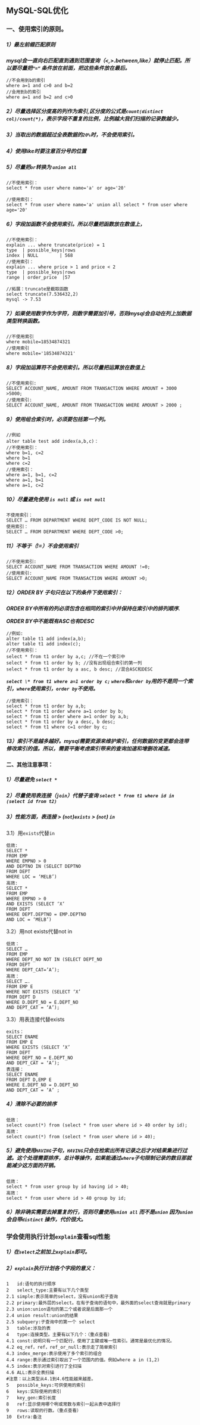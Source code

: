 ## MySQL-SQL优化

### 一、使用索引的原则。

##### **1）最左前缀匹配原则**

***mysql会一直向右匹配直到遇到范围查询（<,>.between,like）就停止匹配。所以要尽量把`“=”` 条件放在前面，把这些条件放在最后。***

```mysql
//不会用到b的索引
where a=1 and c>0 and b=2
//会用到b的索引
where a=1 and b=2 and c>0
```

##### 2）尽量选择区分度高的列作为索引,区分度的公式是`count(distinct col)/count(*)`，表示字段不重复的比例，比例越大我们扫描的记录数越少。

##### 3）**当取出的数据超过全表数据的`20%`时，不会使用索引。**

##### 4）使用like时要注意百分号的位置

##### 5）*尽量把`or`转换为 `union all`*

```mysql
//不使用索引：
select * from user where name='a' or age='20'

//使用索引：
select * from user where name='a' union all select * from user where age='20'
```

##### 6）*字段加函数不会使用索引*。所以尽量把函数放在数值上，

```mysql
//不使用索引：
explain ... where truncate(price) = 1
type  | possible_keys|rows
index |	NULL		| 568
//使用索引：
explain ... where price > 1 and price < 2
type  | possible_keys|rows
range | order_price	 |57

//拓展：truncate是截取函数
select truncate(7.536432,2)
mysql -> 7.53
```

##### **7）*如果使用数字作为字符，则数字需要加引号，否则mysql会自动在列上加数据类型转换函数。***

```mysql
//不使用索引
where mobile=18534874321
//使用索引
where mobile='18534874321'
```

##### 8）字段加运算符不会使用索引。所以尽量把运算放在数值上

```mysql
//不使用索引:
SELECT ACCOUNT_NAME, AMOUNT FROM TRANSACTION WHERE AMOUNT + 3000 >5000;
//使用索引:
SELECT ACCOUNT_NAME, AMOUNT FROM TRANSACTION WHERE AMOUNT > 2000 ;
```

##### 9）使用组合索引时，必须要包括第一个列。

```mysql
//例如
alter table test add index(a,b,c)：
//不使用索引：
where b=1, c=2
where b=1
where c=2
//使用索引：
where a=1, b=1, c=2
where a=1, b=1
where a=1, c=2
```

##### 10）***尽量避免使用 `is null` 或 `is not null`*** 

```mysql
不使用索引：
SELECT … FROM DEPARTMENT WHERE DEPT_CODE IS NOT NULL;
使用索引：
SELECT … FROM DEPARTMENT WHERE DEPT_CODE >0;
```

##### 11）不等于（!=）不会使用索引

```mysql
//不使用索引:
SELECT ACCOUNT_NAME FROM TRANSACTION WHERE AMOUNT !=0;
//使用索引:
SELECT ACCOUNT_NAME FROM TRANSACTION WHERE AMOUNT >0;
```

##### 12）ORDER BY 子句只在以下的条件下使用索引：

***ORDER BY中所有的列必须包含在相同的索引中并保持在索引中的排列顺序.***

***ORDER BY中不能既有ASC也有DESC***

```mysql
//例如:
alter table t1 add index(a,b);
alter table t1 add index(c);
//不使用索引：
select * from t1 order by a,c; //不在一个索引中
select * from t1 order by b; //没有出现组合索引的第一列
select * from t1 order by a asc, b desc; //混合ASC和DESC
```

***`select \* from t1 where a=1 order by c;` `where`和`order by`用的不是同一个索引，`where`使用索引，`order by`不使用。***

```mysql
//使用索引：
select * from t1 order by a,b;
select * from t1 order where a=1 order by b;
select * from t1 order where a=1 order by a,b;
select * from t1 order by a desc, b desc;
select * from t1 where c=1 order by c;
```

##### 13）索引不是越多越好。mysql需要资源来维护索引，任何数据的变更都会连带修改索引的值。所以，需要平衡考虑索引带来的查询加速和增删改减速。

#### 二、其他注意事项：

##### 1）尽量避免 `select *`

##### 2）尽量使用表连接（`join`）代替子查询 `select * from t1 where id in (select id from t2)`

##### 3）性能方面，表连接 > (`not`)`exists` > (`not`) `in`

3.1）用`exists`代替`in`

```mysql
低效:
SELECT *
FROM EMP
WHERE EMPNO > 0
AND DEPTNO IN (SELECT DEPTNO
FROM DEPT
WHERE LOC = ‘MELB’)
高效:
SELECT *
FROM EMP
WHERE EMPNO > 0
AND EXISTS (SELECT ‘X’
FROM DEPT
WHERE DEPT.DEPTNO = EMP.DEPTNO
AND LOC = ‘MELB’)
```
3.2）用not exists代替not in

```mysql
低效：
SELECT …
FROM EMP
WHERE DEPT_NO NOT IN (SELECT DEPT_NO
FROM DEPT
WHERE DEPT_CAT=’A’);
高效：
SELECT ….
FROM EMP E
WHERE NOT EXISTS (SELECT ‘X’
FROM DEPT D
WHERE D.DEPT_NO = E.DEPT_NO
AND DEPT_CAT = ‘A’);
```
3.3）用表连接代替exists

```mysql
exits：
SELECT ENAME
FROM EMP E
WHERE EXISTS (SELECT ‘X’
FROM DEPT
WHERE DEPT_NO = E.DEPT_NO
AND DEPT_CAT = ‘A’);
表连接：
SELECT ENAME
FROM DEPT D,EMP E
WHERE E.DEPT_NO = D.DEPT_NO
AND DEPT_CAT = ‘A’ ;
```

##### 4）清除不必要的排序

```mysql
低效：
select count(*) from (select * from user where id > 40 order by id);
高效：
select count(*) from (select * from user where id > 40);
```

##### 5）避免使用`HAVING`子句，`HAVING`只会在检索出所有记录之后才对结果集进行过滤。这个处理需要排序，总计等操作，如果能通过`where`子句限制记录的数目那就能减少这方面的开销。

```mysql
低效：
select * from user group by id having id > 40;
高效：
select * from user where id > 40 group by id;
```

##### 6）除非确实需要去掉重复的行，否则尽量使用`union all` 而不是`union` 因为`union` 会自带`distinct` 操作，代价很大。

### 学会使用执行计划`explain`查看sql性能

##### 1）在`select`之前加上`explain`即可。

##### 2）`explain`执行计划各个字段的意义：

```properties
1	id:语句的执行顺序
2  	select_type:主要有以下几个类型
2.1	simple:表示简单的select，没有union和子查询
2.2	primary:最外层的select。在有子查询的语句中，最外面的select查询就是primary
2.3	union:union语句的第二个或者说是后面那一个
2.4	union result:union的结果
2.5	subquery:子查询中的第一个 select
3	table:涉及的表
4	type:连接类型。主要有以下几个：（重点查看）
4.1	const:说明只有一个匹配行，使用了主键或唯一性索引。通常是最优化的情况。
4.2	eq_ref，ref，ref_or_null:表示走了简单索引
4.3	index_merge:表示使用了多个索引的组合
4.4	range:表示通过索引取出了一个范围内的值。例如where a in (1,2)
4.5	index:表示对索引进行了全扫描
4.6	ALL:表示全表扫描
#注意：以上类型从4.1到4.6性能越来越差。
5	possible_keys:可供使用的索引
6	keys:实际使用的索引
7	key_gen:索引长度
8	ref:显示使用哪个咧或常数与索引一起从表中选择行
9	rows:读取的行数。（重点查看）
10	Extra:备注
```

